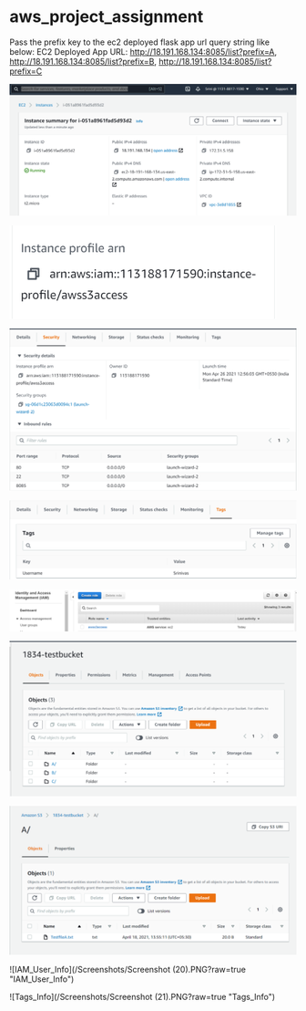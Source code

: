 # aws_project_assignment

Pass the prefix key to the ec2 deployed flask app url query string like below:
EC2 Deployed App URL: http://18.191.168.134:8085/list?prefix=A,  http://18.191.168.134:8085/list?prefix=B,  http://18.191.168.134:8085/list?prefix=C

![EC2_Instance_Details](/Screenshots/EC2_Instance_Details.PNG?raw=true "EC2_Instance_Details")

![EC2_Instance_IAM_Role_Details](/Screenshots/EC2_Instance_IAM_Role_Details.PNG?raw=true "EC2_Instance_IAM_Role_Details")

![EC2_Instance_Security_Port_Details](/Screenshots/EC2_Instance_Security_Port_Details.PNG?raw=true "EC2_Instance_Security_Port_Details")

![EC2_Instance_Tag_Details](/Screenshots/EC2_Instance_Tag_Details.PNG?raw=true "EC2_Instance_Tag_Details")

![IAM_role_Details](/Screenshots/IAM_role_Details.PNG?raw=true "IAM_Role_Details")

![AWS_S3_Bucket_Details](/Screenshots/AWS_S3_Bucket_Details.PNG?raw=true "AWS_S3_Bucket_Details")

![AWS_S3_Bucket_FolderA_Details](/Screenshots/AWS_S3_Bucket_FolderA_Details.PNG?raw=true "AWS_S3_Bucket_FolderA_Details")

![IAM_User_Info](/Screenshots/Screenshot (20).PNG?raw=true "IAM_User_Info")

![Tags_Info](/Screenshots/Screenshot (21).PNG?raw=true "Tags_Info")

